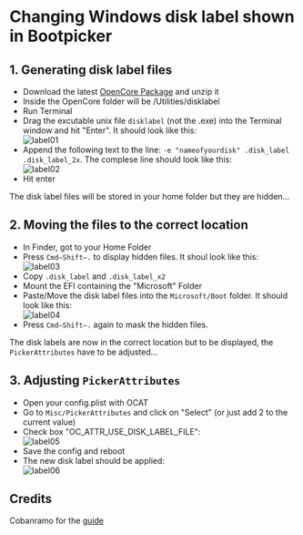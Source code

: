 # Changing Windows disk label shown in Bootpicker

## 1. Generating disk label files
- Download the latest [OpenCore Package](https://github.com/acidanthera/OpenCorePkg/releases) and unzip it
- Inside the OpenCore folder will be /Utilities/disklabel
- Run Terminal
- Drag the excutable unix file `disklabel` (not the .exe) into the Terminal window and hit "Enter". It should look like this:</br>![label01](https://user-images.githubusercontent.com/76865553/174456603-77257d72-0f36-4130-92a6-aa2b4357d579.png)
- Append the following text to the line: `-e "nameofyourdisk" .disk_label .disk_label_2x`. The complese line should look like this:</br>![label02](https://user-images.githubusercontent.com/76865553/174456611-e35625f2-2e6d-4a23-80c7-c76ff3a6e795.png)
- Hit enter

The disk label files will be stored in your home folder but they are hidden…

## 2. Moving the files to the correct location
- In Finder, got to your Home Folder
- Press `Cmd–Shift–.` to display hidden files. It shoul look like this:</br>![label03](https://user-images.githubusercontent.com/76865553/174456622-352005ff-07b6-40e6-b602-b09592893e93.png)
- Copy `.disk_label` and `.disk_label_x2`
- Mount the EFI containing the "Microsoft" Folder
- Paste/Move the disk label files into the `Microsoft/Boot` folder. It should look like this:</br>![label04](https://user-images.githubusercontent.com/76865553/174456629-b915ee78-ee62-412a-acd5-d424cbd7b27e.png)
- Press `Cmd–Shift–.` again to mask the hidden files.

The disk labels are now in the correct location but to be displayed, the `PickerAttributes` have to be adjusted…

## 3. Adjusting `PickerAttributes`
- Open your config.plist with OCAT
- Go to `Misc/PickerAttributes` and click on "Select" (or just add 2 to the current value)
- Check box "OC_ATTR_USE_DISK_LABEL_FILE":<br>![label05](https://user-images.githubusercontent.com/76865553/174456642-4e42b5e0-3ede-4bbe-9c16-4605b84ba081.png)
- Save the config and reboot
- The new disk label should be applied:</br>![label06](https://user-images.githubusercontent.com/76865553/174456651-2a75695d-1efb-4d0f-8e71-8b9e84c41db7.png)

## Credits
Cobanramo for the [guide](https://www.hackintosh-forum.de/forum/thread/56428-opencore-namen-von-den-booteintr%C3%A4gen-%C3%A4ndern/?postID=748264#post748264)
